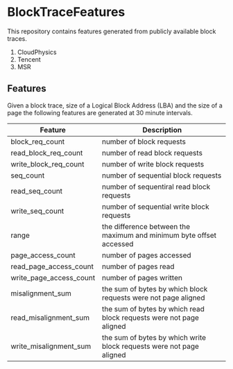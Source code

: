 # BlockTraceFeatures
This repository contains features generated from publicly available block traces. 

1. CloudPhysics 
2. Tencent 
3. MSR 

## Features
Given a block trace, size of a Logical Block Address (LBA) and the size of a page the following features are generated at 30 minute intervals. 


| Feature      | Description |
| ----------- | ----------- |
| block_req_count        | number of block requests       |
| read_block_req_count   | number of  read block requests |
| write_block_req_count  | number of write block requests |
| seq_count             | number of sequential block requests | 
| read_seq_count | number of sequentiral read block requests |
| write_seq_count | number of sequential write block requests |
| range | the difference between the maximum and minimum byte offset accessed | 
| page_access_count | number of pages accessed | 
| read_page_access_count | number of pages read |
| write_page_access_count | number of pages written | 
| misalignment_sum | the sum of bytes by which block requests were not page aligned |
| read_misalignment_sum | the sum of bytes by which read block requests were not page aligned | 
| write_misalignment_sum | the sum of bytes by which write block requests were not page aligned | 



